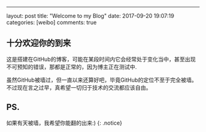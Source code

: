 ---
layout: post
title:  "Welcome to my Blog"
date:   2017-09-20 19:07:19
categories: [weibo]
comments: true
## 十分欢迎你的到来

这是搭建在GitHub的博客，可能在某段时间内它会经常处于变化当中，甚至出现不可预知的错误，那都是正常的，因为博主正在测试中.

虽然GitHub被墙过，但一直以来还算好吧，毕竟GitHub的定位不至于完全被墙。不过现在言之过早，真希望一切归于技术的交流都应该自由。



## PS.

 如果有天被墙，我希望你能翻的出来:)
{: .notice}
